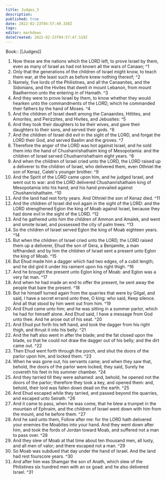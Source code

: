 ```yaml
---
title: Judges_3
description: 
published: true
date: 2022-02-23T04:57:49.338Z
tags: 
editor: markdown
dateCreated: 2022-02-23T04:57:47.519Z
---
```


 Book:: [[Judges]]
 1. Now these are the nations which the LORD left, to prove Israel by them, even as many of Israel as had not known all the wars of Canaan; ^1
 2. Only that the generations of the children of Israel might know, to teach them war, at the least such as before knew nothing thereof; ^2
 3. Namely, five lords of the Philistines, and all the Canaanites, and the Sidonians, and the Hivites that dwelt in mount Lebanon, from mount Baalhermon unto the entering in of Hamath. ^3
 4. And they were to prove Israel by them, to know whether they would hearken unto the commandments of the LORD, which he commanded their fathers by the hand of Moses. ^4
 5. And the children of Israel dwelt among the Canaanites, Hittites, and Amorites, and Perizzites, and Hivites, and Jebusites: ^5
 6. And they took their daughters to be their wives, and gave their daughters to their sons, and served their gods. ^6
 7. And the children of Israel did evil in the sight of the LORD, and forgat the LORD their God, and served Baalim and the groves. ^7
 8. Therefore the anger of the LORD was hot against Israel, and he sold them into the hand of Chushanrishathaim king of Mesopotamia: and the children of Israel served Chushanrishathaim eight years. ^8
 9. And when the children of Israel cried unto the LORD, the LORD raised up a deliverer to the children of Israel, who delivered them, even Othniel the son of Kenaz, Caleb's younger brother. ^9
 10. And the Spirit of the LORD came upon him, and he judged Israel, and went out to war: and the LORD delivered Chushanrishathaim king of Mesopotamia into his hand; and his hand prevailed against Chushanrishathaim. ^10
 11. And the land had rest forty years. And Othniel the son of Kenaz died. ^11
 12. And the children of Israel did evil again in the sight of the LORD: and the LORD strengthened Eglon the king of Moab against Israel, because they had done evil in the sight of the LORD. ^12
 13. And he gathered unto him the children of Ammon and Amalek, and went and smote Israel, and possessed the city of palm trees. ^13
 14. So the children of Israel served Eglon the king of Moab eighteen years. ^14
 15. But when the children of Israel cried unto the LORD, the LORD raised them up a deliverer, Ehud the son of Gera, a Benjamite, a man lefthanded: and by him the children of Israel sent a present unto Eglon the king of Moab. ^15
 16. But Ehud made him a dagger which had two edges, of a cubit length; and he did gird it under his raiment upon his right thigh. ^16
 17. And he brought the present unto Eglon king of Moab: and Eglon was a very fat man. ^17
 18. And when he had made an end to offer the present, he sent away the people that bare the present. ^18
 19. But he himself turned again from the quarries that were by Gilgal, and said, I have a secret errand unto thee, O king: who said, Keep silence. And all that stood by him went out from him. ^19
 20. And Ehud came unto him; and he was sitting in a summer parlor, which he had for himself alone. And Ehud said, I have a message from God unto thee. And he arose out of his seat. ^20
 21. And Ehud put forth his left hand, and took the dagger from his right thigh, and thrust it into his belly: ^21
 22. And the haft also went in after the blade; and the fat closed upon the blade, so that he could not draw the dagger out of his belly; and the dirt came out. ^22
 23. Then Ehud went forth through the porch, and shut the doors of the parlor upon him, and locked them. ^23
 24. When he was gone out, his servants came; and when they saw that, behold, the doors of the parlor were locked, they said, Surely he covereth his feet in his summer chamber. ^24
 25. And they tarried till they were ashamed: and, behold, he opened not the doors of the parlor; therefore they took a key, and opened them: and, behold, their lord was fallen down dead on the earth. ^25
 26. And Ehud escaped while they tarried, and passed beyond the quarries, and escaped unto Seirath. ^26
 27. And it came to pass, when he was come, that he blew a trumpet in the mountain of Ephraim, and the children of Israel went down with him from the mount, and he before them. ^27
 28. And he said unto them, Follow after me: for the LORD hath delivered your enemies the Moabites into your hand. And they went down after him, and took the fords of Jordan toward Moab, and suffered not a man to pass over. ^28
 29. And they slew of Moab at that time about ten thousand men, all lusty, and all men of valor; and there escaped not a man. ^29
 30. So Moab was subdued that day under the hand of Israel. And the land had rest fourscore years. ^30
 31. And after him was Shamgar the son of Anath, which slew of the Philistines six hundred men with an ox goad: and he also delivered Israel. ^31
